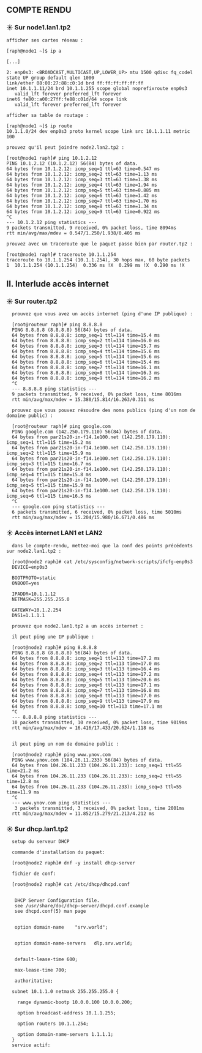 ## COMPTE RENDU

### ☀️ Sur node1.lan1.tp2

    afficher ses cartes réseau :

    [raph@node1 ~]$ ip a

    [...]

    2: enp0s3: <BROADCAST,MULTICAST,UP,LOWER_UP> mtu 1500 qdisc fq_codel state UP group default qlen 1000
    link/ether 08:00:27:88:c0:1d brd ff:ff:ff:ff:ff:ff
    inet 10.1.1.11/24 brd 10.1.1.255 scope global noprefixroute enp0s3
       valid_lft forever preferred_lft forever
    inet6 fe80::a00:27ff:fe88:c01d/64 scope link
       valid_lft forever preferred_lft forever

    afficher sa table de routage :

    [raph@node1 ~]$ ip route
    10.1.1.0/24 dev enp0s3 proto kernel scope link src 10.1.1.11 metric 100

    prouvez qu'il peut joindre node2.lan2.tp2 :

    [root@node1 raph]# ping 10.1.2.12
    PING 10.1.2.12 (10.1.2.12) 56(84) bytes of data.
    64 bytes from 10.1.2.12: icmp_seq=1 ttl=63 time=0.547 ms
    64 bytes from 10.1.2.12: icmp_seq=2 ttl=63 time=1.13 ms
    64 bytes from 10.1.2.12: icmp_seq=3 ttl=63 time=1.38 ms
    64 bytes from 10.1.2.12: icmp_seq=4 ttl=63 time=1.94 ms
    64 bytes from 10.1.2.12: icmp_seq=5 ttl=63 time=0.885 ms
    64 bytes from 10.1.2.12: icmp_seq=6 ttl=63 time=1.42 ms
    64 bytes from 10.1.2.12: icmp_seq=7 ttl=63 time=1.70 ms
    64 bytes from 10.1.2.12: icmp_seq=8 ttl=63 time=1.34 ms
    64 bytes from 10.1.2.12: icmp_seq=9 ttl=63 time=0.922 ms
    ^C
    --- 10.1.2.12 ping statistics ---
    9 packets transmitted, 9 received, 0% packet loss, time 8094ms
    rtt min/avg/max/mdev = 0.547/1.250/1.938/0.405 ms

    prouvez avec un traceroute que le paquet passe bien par router.tp2 :

    [root@node1 raph]# traceroute 10.1.1.254
    traceroute to 10.1.1.254 (10.1.1.254), 30 hops max, 60 byte packets
    1  10.1.1.254 (10.1.1.254)  0.336 ms !X  0.299 ms !X  0.290 ms !X


## II. Interlude accès internet

### ☀️ Sur router.tp2

      prouvez que vous avez un accès internet (ping d'une IP publique) :

      [root@routeur raph]# ping 8.8.8.8
      PING 8.8.8.8 (8.8.8.8) 56(84) bytes of data.
      64 bytes from 8.8.8.8: icmp_seq=1 ttl=114 time=15.4 ms
      64 bytes from 8.8.8.8: icmp_seq=2 ttl=114 time=16.0 ms
      64 bytes from 8.8.8.8: icmp_seq=3 ttl=114 time=15.7 ms
      64 bytes from 8.8.8.8: icmp_seq=4 ttl=114 time=15.6 ms
      64 bytes from 8.8.8.8: icmp_seq=5 ttl=114 time=15.6 ms
      64 bytes from 8.8.8.8: icmp_seq=6 ttl=114 time=15.4 ms
      64 bytes from 8.8.8.8: icmp_seq=7 ttl=114 time=16.1 ms
      64 bytes from 8.8.8.8: icmp_seq=8 ttl=114 time=16.3 ms
      64 bytes from 8.8.8.8: icmp_seq=9 ttl=114 time=16.2 ms
      ^C
      --- 8.8.8.8 ping statistics ---
      9 packets transmitted, 9 received, 0% packet loss, time 8016ms
      rtt min/avg/max/mdev = 15.380/15.814/16.263/0.311 ms

      prouvez que vous pouvez résoudre des noms publics (ping d'un nom de domaine public) :

      [root@routeur raph]# ping google.com
      PING google.com (142.250.179.110) 56(84) bytes of data.
      64 bytes from par21s20-in-f14.1e100.net (142.250.179.110): icmp_seq=1 ttl=115 time=15.2 ms
      64 bytes from par21s20-in-f14.1e100.net (142.250.179.110): icmp_seq=2 ttl=115 time=15.9 ms
      64 bytes from par21s20-in-f14.1e100.net (142.250.179.110): icmp_seq=3 ttl=115 time=16.7 ms
      64 bytes from par21s20-in-f14.1e100.net (142.250.179.110): icmp_seq=4 ttl=115 time=15.8 ms
      64 bytes from par21s20-in-f14.1e100.net (142.250.179.110): icmp_seq=5 ttl=115 time=15.9 ms
      64 bytes from par21s20-in-f14.1e100.net (142.250.179.110): icmp_seq=6 ttl=115 time=16.5 ms
      ^C
      --- google.com ping statistics ---
      6 packets transmitted, 6 received, 0% packet loss, time 5010ms
      rtt min/avg/max/mdev = 15.204/15.980/16.671/0.486 ms


   ### ☀️ Accès internet LAN1 et LAN2

      dans le compte-rendu, mettez-moi que la conf des points précédents sur node2.lan1.tp2 :

      [root@node2 raph]# cat /etc/sysconfig/network-scripts/ifcfg-enp0s3
      DEVICE=enp0s3

      BOOTPROTO=static
      ONBOOT=yes

      IPADDR=10.1.1.12
      NETMASK=255.255.255.0

      GATEWAY=10.1.2.254
      DNS1=1.1.1.1

      prouvez que node2.lan1.tp2 a un accès internet :

      il peut ping une IP publique :

      [root@node2 raph]# ping 8.8.8.8
      PING 8.8.8.8 (8.8.8.8) 56(84) bytes of data.
      64 bytes from 8.8.8.8: icmp_seq=1 ttl=113 time=17.2 ms
      64 bytes from 8.8.8.8: icmp_seq=2 ttl=113 time=17.0 ms
      64 bytes from 8.8.8.8: icmp_seq=3 ttl=113 time=16.4 ms
      64 bytes from 8.8.8.8: icmp_seq=4 ttl=113 time=17.2 ms
      64 bytes from 8.8.8.8: icmp_seq=5 ttl=113 time=20.6 ms
      64 bytes from 8.8.8.8: icmp_seq=6 ttl=113 time=17.1 ms
      64 bytes from 8.8.8.8: icmp_seq=7 ttl=113 time=16.8 ms
      64 bytes from 8.8.8.8: icmp_seq=8 ttl=113 time=17.0 ms
      64 bytes from 8.8.8.8: icmp_seq=9 ttl=113 time=17.9 ms
      64 bytes from 8.8.8.8: icmp_seq=10 ttl=113 time=17.1 ms
      ^C
      --- 8.8.8.8 ping statistics ---
      10 packets transmitted, 10 received, 0% packet loss, time 9019ms
      rtt min/avg/max/mdev = 16.416/17.433/20.624/1.118 ms


      il peut ping un nom de domaine public :

      [root@node2 raph]# ping www.ynov.com
      PING www.ynov.com (104.26.11.233) 56(84) bytes of data.
      64 bytes from 104.26.11.233 (104.26.11.233): icmp_seq=1 ttl=55 time=21.2 ms
      64 bytes from 104.26.11.233 (104.26.11.233): icmp_seq=2 ttl=55 time=12.8 ms
      64 bytes from 104.26.11.233 (104.26.11.233): icmp_seq=3 ttl=55 time=11.9 ms
      ^C
      --- www.ynov.com ping statistics ---
       3 packets transmitted, 3 received, 0% packet loss, time 2001ms
      rtt min/avg/max/mdev = 11.852/15.279/21.213/4.212 ms

      

   ### ☀️ Sur dhcp.lan1.tp2

      setup du serveur DHCP

      commande d'installation du paquet:

      [root@node2 raph]# dnf -y install dhcp-server
      
      fichier de conf:

      [root@node2 raph]# cat /etc/dhcp/dhcpd.conf


       DHCP Server Configuration file.
       see /usr/share/doc/dhcp-server/dhcpd.conf.example
       see dhcpd.conf(5) man page


       option domain-name    "srv.world";


       option domain-name-servers   dlp.srv.world;


       default-lease-time 600;

       max-lease-time 700;

       authoritative;

      subnet 10.1.1.0 netmask 255.255.255.0 {

        range dynamic-bootp 10.0.0.100 10.0.0.200;

        option broadcast-address 10.1.1.255;

        option routers 10.1.1.254;

        option domain-name-servers 1.1.1.1;
      }
      service actif:

      

